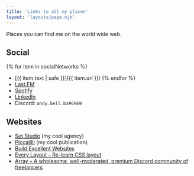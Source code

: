 ```yaml
---
title: 'Links to all my places'
layout: 'layouts/page.njk'
---
```

Places you can find me on the world wide web.

## Social

{% for item in socialNetworks %}
- [{{ item.text | safe }}]({{ item.url }})
{% endfor %}
- [Last.FM](https://www.last.fm/user/andyvirus)
- [Spotify](https://open.spotify.com/user/aehujdnt5gch69922g32hluzx?si=5d77143c291c434c)
- [LinkedIn](https://www.linkedin.com/in/andy-bell-347971255/)
- Discord: `andy.bell.bz#6969`

## Websites

- [Set Studio](https://set.studio) (my cool agency)
- [Piccalilli](https://piccalil.li/) (my cool publication)
- [Build Excellent Websites](https://buildexcellentwebsit.es/)
- [Every Layout – Re-learn CSS layout](https://every-layout.dev/)
- [Array – A wholesome, well-moderated, premium Discord community of freelancers](https://array.chat/)
